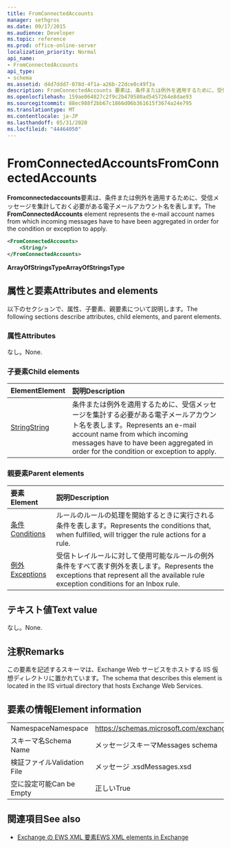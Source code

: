 ```yaml
---
title: FromConnectedAccounts
manager: sethgros
ms.date: 09/17/2015
ms.audience: Developer
ms.topic: reference
ms.prod: office-online-server
localization_priority: Normal
api_name:
- FromConnectedAccounts
api_type:
- schema
ms.assetid: d4d7ddd7-078d-4f1a-a26b-22dce0c49f3a
description: FromConnectedAccounts 要素は、条件または例外を適用するために、受信メッセージを集計しておく必要がある電子メールアカウント名を表します。
ms.openlocfilehash: 159ae064827c2f9c2b470580ad5457264e8dae93
ms.sourcegitcommit: 88ec988f2bb67c1866d06b361615f3674a24e795
ms.translationtype: MT
ms.contentlocale: ja-JP
ms.lasthandoff: 05/31/2020
ms.locfileid: "44464050"
---
```

# <a name="fromconnectedaccounts"></a><span data-ttu-id="5b236-103">FromConnectedAccounts</span><span class="sxs-lookup"><span data-stu-id="5b236-103">FromConnectedAccounts</span></span>

<span data-ttu-id="5b236-104">**Fromconnectedaccounts**要素は、条件または例外を適用するために、受信メッセージを集計しておく必要がある電子メールアカウント名を表します。</span><span class="sxs-lookup"><span data-stu-id="5b236-104">The **FromConnectedAccounts** element represents the e-mail account names from which incoming messages have to have been aggregated in order for the condition or exception to apply.</span></span> 
  
```XML
<FromConnectedAccounts>
    <String/>
</FromConnectedAccounts>
```

 <span data-ttu-id="5b236-105">**ArrayOfStringsType**</span><span class="sxs-lookup"><span data-stu-id="5b236-105">**ArrayOfStringsType**</span></span>
## <a name="attributes-and-elements"></a><span data-ttu-id="5b236-106">属性と要素</span><span class="sxs-lookup"><span data-stu-id="5b236-106">Attributes and elements</span></span>

<span data-ttu-id="5b236-107">以下のセクションで、属性、子要素、親要素について説明します。</span><span class="sxs-lookup"><span data-stu-id="5b236-107">The following sections describe attributes, child elements, and parent elements.</span></span>
  
### <a name="attributes"></a><span data-ttu-id="5b236-108">属性</span><span class="sxs-lookup"><span data-stu-id="5b236-108">Attributes</span></span>

<span data-ttu-id="5b236-109">なし。</span><span class="sxs-lookup"><span data-stu-id="5b236-109">None.</span></span>
  
### <a name="child-elements"></a><span data-ttu-id="5b236-110">子要素</span><span class="sxs-lookup"><span data-stu-id="5b236-110">Child elements</span></span>

|<span data-ttu-id="5b236-111">**Element**</span><span class="sxs-lookup"><span data-stu-id="5b236-111">**Element**</span></span>|<span data-ttu-id="5b236-112">**説明**</span><span class="sxs-lookup"><span data-stu-id="5b236-112">**Description**</span></span>|
|:-----|:-----|
|[<span data-ttu-id="5b236-113">String</span><span class="sxs-lookup"><span data-stu-id="5b236-113">String</span></span>](string.md) <br/> |<span data-ttu-id="5b236-114">条件または例外を適用するために、受信メッセージを集計する必要がある電子メールアカウント名を表します。</span><span class="sxs-lookup"><span data-stu-id="5b236-114">Represents an e-mail account name from which incoming messages have to have been aggregated in order for the condition or exception to apply.</span></span>  <br/> |
   
### <a name="parent-elements"></a><span data-ttu-id="5b236-115">親要素</span><span class="sxs-lookup"><span data-stu-id="5b236-115">Parent elements</span></span>

|<span data-ttu-id="5b236-116">**要素**</span><span class="sxs-lookup"><span data-stu-id="5b236-116">**Element**</span></span>|<span data-ttu-id="5b236-117">**説明**</span><span class="sxs-lookup"><span data-stu-id="5b236-117">**Description**</span></span>|
|:-----|:-----|
|[<span data-ttu-id="5b236-118">条件</span><span class="sxs-lookup"><span data-stu-id="5b236-118">Conditions</span></span>](conditions.md) <br/> |<span data-ttu-id="5b236-119">ルールのルールの処理を開始するときに実行される条件を表します。</span><span class="sxs-lookup"><span data-stu-id="5b236-119">Represents the conditions that, when fulfilled, will trigger the rule actions for a rule.</span></span>  <br/> |
|[<span data-ttu-id="5b236-120">例外</span><span class="sxs-lookup"><span data-stu-id="5b236-120">Exceptions</span></span>](exceptions.md) <br/> |<span data-ttu-id="5b236-121">受信トレイルールに対して使用可能なルールの例外条件をすべて表す例外を表します。</span><span class="sxs-lookup"><span data-stu-id="5b236-121">Represents the exceptions that represent all the available rule exception conditions for an Inbox rule.</span></span>  <br/> |
   
## <a name="text-value"></a><span data-ttu-id="5b236-122">テキスト値</span><span class="sxs-lookup"><span data-stu-id="5b236-122">Text value</span></span>

<span data-ttu-id="5b236-123">なし。</span><span class="sxs-lookup"><span data-stu-id="5b236-123">None.</span></span>
  
## <a name="remarks"></a><span data-ttu-id="5b236-124">注釈</span><span class="sxs-lookup"><span data-stu-id="5b236-124">Remarks</span></span>

<span data-ttu-id="5b236-125">この要素を記述するスキーマは、Exchange Web サービスをホストする IIS 仮想ディレクトリに置かれています。</span><span class="sxs-lookup"><span data-stu-id="5b236-125">The schema that describes this element is located in the IIS virtual directory that hosts Exchange Web Services.</span></span>
  
## <a name="element-information"></a><span data-ttu-id="5b236-126">要素の情報</span><span class="sxs-lookup"><span data-stu-id="5b236-126">Element information</span></span>

|||
|:-----|:-----|
|<span data-ttu-id="5b236-127">Namespace</span><span class="sxs-lookup"><span data-stu-id="5b236-127">Namespace</span></span>  <br/> |https://schemas.microsoft.com/exchange/services/2006/messages  <br/> |
|<span data-ttu-id="5b236-128">スキーマ名</span><span class="sxs-lookup"><span data-stu-id="5b236-128">Schema Name</span></span>  <br/> |<span data-ttu-id="5b236-129">メッセージスキーマ</span><span class="sxs-lookup"><span data-stu-id="5b236-129">Messages schema</span></span>  <br/> |
|<span data-ttu-id="5b236-130">検証ファイル</span><span class="sxs-lookup"><span data-stu-id="5b236-130">Validation File</span></span>  <br/> |<span data-ttu-id="5b236-131">メッセージ .xsd</span><span class="sxs-lookup"><span data-stu-id="5b236-131">Messages.xsd</span></span>  <br/> |
|<span data-ttu-id="5b236-132">空に設定可能</span><span class="sxs-lookup"><span data-stu-id="5b236-132">Can be Empty</span></span>  <br/> |<span data-ttu-id="5b236-133">正しい</span><span class="sxs-lookup"><span data-stu-id="5b236-133">True</span></span>  <br/> |
   
## <a name="see-also"></a><span data-ttu-id="5b236-134">関連項目</span><span class="sxs-lookup"><span data-stu-id="5b236-134">See also</span></span>



- [<span data-ttu-id="5b236-135">Exchange の EWS XML 要素</span><span class="sxs-lookup"><span data-stu-id="5b236-135">EWS XML elements in Exchange</span></span>](ews-xml-elements-in-exchange.md)

